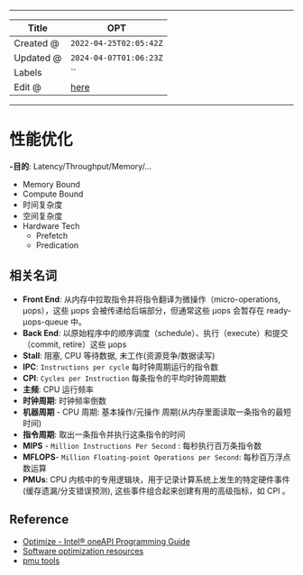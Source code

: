-----

| Title     | OPT                                              |
| --------- | ------------------------------------------------ |
| Created @ | `2022-04-25T02:05:42Z`                           |
| Updated @ | `2024-04-07T01:06:23Z`                           |
| Labels    | \`\`                                             |
| Edit @    | [here](https://github.com/junxnone/opt/issues/3) |

-----

# 性能优化

**-目的**: Latency/Throughput/Memory/...

  - Memory Bound
  - Compute Bound
  - 时间复杂度
  - 空间复杂度
  - Hardware Tech
      - Prefetch
      - Predication

## 相关名词

  - **Front End**: 从内存中拉取指令并将指令翻译为微操作（micro-operations, μops），这些 μops
    会被传递给后端部分，但通常这些 μops 会暂存在 ready-μops-queue 中。
  - **Back End**: 以原始程序中的顺序调度（schedule）、执行（execute）和提交（commit, retire）这些
    μops
  - **Stall**: 阻塞, CPU 等待数据, 未工作(资源竞争/数据读写)
  - **IPC**: `Instructions per cycle` 每时钟周期运行的指令数
  - **CPI**: `Cycles per Instruction` 每条指令的平均时钟周期数
  - **主频**: CPU 运行频率
  - **时钟周期**: 时钟频率倒数
  - **机器周期** - CPU 周期: 基本操作/元操作 周期(从内存里面读取一条指令的最短时间)
  - **指令周期**: 取出一条指令并执行这条指令的时间
  - **MIPS** - `Million Instructions Per Second` : 每秒执行百万条指令数
  - **MFLOPS**- `Million Floating-point Operations per Second`:
    每秒百万浮点数运算
  - **PMUs**: CPU 内核中的专用逻辑块，用于记录计算系统上发生的特定硬件事件(缓存遗漏/分支错误预测),
    这些事件组合起来创建有用的高级指标，如 CPI 。

## Reference

  - [Optimize - Intel® oneAPI Programming
    Guide](https://www.intel.com/content/www/us/en/develop/documentation/oneapi-programming-guide/top/software-development-process/performance-tuning-cycle/optimize.html)
  - [Software optimization resources](https://www.agner.org/optimize/)
  - [pmu tools](https://github.com/andikleen/pmu-tools)
